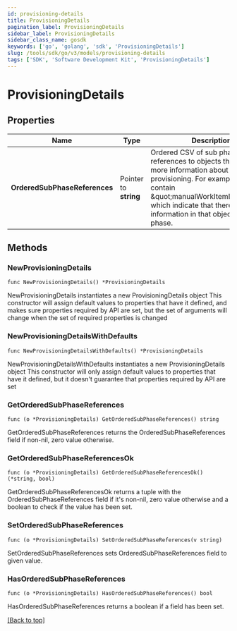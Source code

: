 ```yaml
---
id: provisioning-details
title: ProvisioningDetails
pagination_label: ProvisioningDetails
sidebar_label: ProvisioningDetails
sidebar_class_name: gosdk
keywords: ['go', 'golang', 'sdk', 'ProvisioningDetails'] 
slug: /tools/sdk/go/v3/models/provisioning-details
tags: ['SDK', 'Software Development Kit', 'ProvisioningDetails']
---
```


# ProvisioningDetails

## Properties

Name | Type | Description | Notes
------------ | ------------- | ------------- | -------------
**OrderedSubPhaseReferences** |  Pointer to **string** | Ordered CSV of sub phase references to objects that contain more information about provisioning. For example, this can contain \&quot;manualWorkItemDetails\&quot; which indicate that there is further information in that object for this phase. | [optional] 

## Methods

### NewProvisioningDetails

`func NewProvisioningDetails() *ProvisioningDetails`

NewProvisioningDetails instantiates a new ProvisioningDetails object
This constructor will assign default values to properties that have it defined,
and makes sure properties required by API are set, but the set of arguments
will change when the set of required properties is changed

### NewProvisioningDetailsWithDefaults

`func NewProvisioningDetailsWithDefaults() *ProvisioningDetails`

NewProvisioningDetailsWithDefaults instantiates a new ProvisioningDetails object
This constructor will only assign default values to properties that have it defined,
but it doesn't guarantee that properties required by API are set

### GetOrderedSubPhaseReferences

`func (o *ProvisioningDetails) GetOrderedSubPhaseReferences() string`

GetOrderedSubPhaseReferences returns the OrderedSubPhaseReferences field if non-nil, zero value otherwise.

### GetOrderedSubPhaseReferencesOk

`func (o *ProvisioningDetails) GetOrderedSubPhaseReferencesOk() (*string, bool)`

GetOrderedSubPhaseReferencesOk returns a tuple with the OrderedSubPhaseReferences field if it's non-nil, zero value otherwise
and a boolean to check if the value has been set.

### SetOrderedSubPhaseReferences

`func (o *ProvisioningDetails) SetOrderedSubPhaseReferences(v string)`

SetOrderedSubPhaseReferences sets OrderedSubPhaseReferences field to given value.

### HasOrderedSubPhaseReferences

`func (o *ProvisioningDetails) HasOrderedSubPhaseReferences() bool`

HasOrderedSubPhaseReferences returns a boolean if a field has been set.


[[Back to top]](#) 


